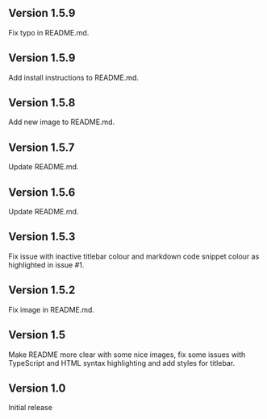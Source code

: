 ## Version 1.5.9

Fix typo in README.md.

## Version 1.5.9

Add install instructions to README.md.

## Version 1.5.8

Add new image to README.md.

## Version 1.5.7

Update README.md.

## Version 1.5.6

Update README.md.

## Version 1.5.3

Fix issue with inactive titlebar colour and markdown code snippet colour as highlighted in issue #1.

## Version 1.5.2

Fix image in README.md.

## Version 1.5

Make README more clear with some nice images, fix some issues with TypeScript and HTML syntax highlighting and add styles for titlebar.

## Version 1.0

Initial release
